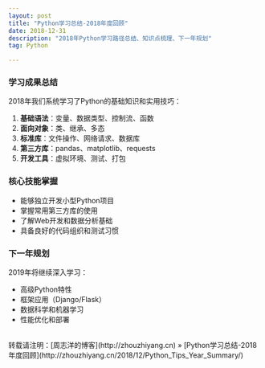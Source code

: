```yaml
---
layout: post
title: "Python学习总结-2018年度回顾"
date: 2018-12-31 
description: "2018年Python学习路径总结、知识点梳理、下一年规划"
tag: Python 

---
```


### 学习成果总结

2018年我们系统学习了Python的基础知识和实用技巧：

1. **基础语法**：变量、数据类型、控制流、函数
2. **面向对象**：类、继承、多态
3. **标准库**：文件操作、网络请求、数据库
4. **第三方库**：pandas、matplotlib、requests
5. **开发工具**：虚拟环境、测试、打包

### 核心技能掌握

- 能够独立开发小型Python项目
- 掌握常用第三方库的使用
- 了解Web开发和数据分析基础
- 具备良好的代码组织和测试习惯

### 下一年规划

2019年将继续深入学习：
- 高级Python特性
- 框架应用（Django/Flask）
- 数据科学和机器学习
- 性能优化和部署

<br>
转载请注明：[周志洋的博客](http://zhouzhiyang.cn) » [Python学习总结-2018年度回顾](http://zhouzhiyang.cn/2018/12/Python_Tips_Year_Summary/) 

